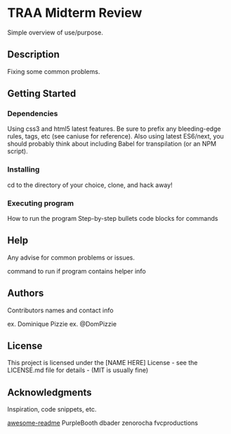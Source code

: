 # TRAA Midterm Review

Simple overview of use/purpose.

## Description
Fixing some common problems.

## Getting Started

### Dependencies
Using css3 and html5 latest features. Be sure to prefix any bleeding-edge rules, tags, etc (see caniuse for reference). Also using latest ES6/next, you should probably think about including Babel for transpilation (or an NPM script).

### Installing
cd to the directory of your choice, clone, and hack away!

### Executing program
How to run the program
Step-by-step bullets
code blocks for commands
## Help
Any advise for common problems or issues.

command to run if program contains helper info
## Authors
Contributors names and contact info

ex. Dominique Pizzie
ex. @DomPizzie

## License
This project is licensed under the [NAME HERE] License - see the LICENSE.md file for details - (MIT is usually fine)

## Acknowledgments
Inspiration, code snippets, etc.

[awesome-readme](https://github.com/matiassingers/awesome-readme)
PurpleBooth
dbader
zenorocha
fvcproductions